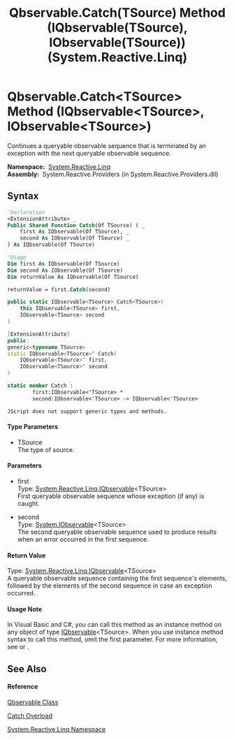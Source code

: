 ﻿---
title: Qbservable.Catch(TSource) Method (IQbservable(TSource), IObservable(TSource)) (System.Reactive.Linq)
TOCTitle: Catch(TSource) Method (IQbservable(TSource), IObservable(TSource))
ms:assetid: M:System.Reactive.Linq.Qbservable.Catch``1(System.Reactive.Linq.IQbservable{``0},System.IObservable{``0})
ms:mtpsurl: https://msdn.microsoft.com/en-us/library/Hh229616(v=VS.103)
ms:contentKeyID: 36069031
ms.date: 06/28/2011
mtps_version: v=VS.103
dev_langs:
- vb
- csharp
- c++
- fsharp
- jscript
---

# Qbservable.Catch\<TSource\> Method (IQbservable\<TSource\>, IObservable\<TSource\>)

Continues a queryable observable sequence that is terminated by an exception with the next queryable observable sequence.

**Namespace:**  [System.Reactive.Linq](hh211929\(v=vs.103\).md)  
**Assembly:**  System.Reactive.Providers (in System.Reactive.Providers.dll)

## Syntax

``` vb
'Declaration
<ExtensionAttribute> _
Public Shared Function Catch(Of TSource) ( _
    first As IQbservable(Of TSource), _
    second As IObservable(Of TSource) _
) As IQbservable(Of TSource)
```

``` vb
'Usage
Dim first As IQbservable(Of TSource)
Dim second As IObservable(Of TSource)
Dim returnValue As IQbservable(Of TSource)

returnValue = first.Catch(second)
```

``` csharp
public static IQbservable<TSource> Catch<TSource>(
    this IQbservable<TSource> first,
    IObservable<TSource> second
)
```

``` c++
[ExtensionAttribute]
public:
generic<typename TSource>
static IQbservable<TSource>^ Catch(
    IQbservable<TSource>^ first, 
    IObservable<TSource>^ second
)
```

``` fsharp
static member Catch : 
        first:IQbservable<'TSource> * 
        second:IObservable<'TSource> -> IQbservable<'TSource> 
```

``` jscript
JScript does not support generic types and methods.
```

#### Type Parameters

  - TSource  
    The type of source.

#### Parameters

  - first  
    Type: [System.Reactive.Linq.IQbservable](hh229328\(v=vs.103\).md)\<TSource\>  
    First queryable observable sequence whose exception (if any) is caught.  

<!-- end list -->

  - second  
    Type: [System.IObservable](https://msdn.microsoft.com/en-us/library/Dd990377)\<TSource\>  
    The second queryable observable sequence used to produce results when an error occurred in the first sequence.  

#### Return Value

Type: [System.Reactive.Linq.IQbservable](hh229328\(v=vs.103\).md)\<TSource\>  
A queryable observable sequence containing the first sequence's elements, followed by the elements of the second sequence in case an exception occurred.  

#### Usage Note

In Visual Basic and C\#, you can call this method as an instance method on any object of type [IQbservable](hh229328\(v=vs.103\).md)\<TSource\>. When you use instance method syntax to call this method, omit the first parameter. For more information, see [](https://msdn.microsoft.com/en-us/library/Bb384936) or [](https://msdn.microsoft.com/en-us/library/Bb383977).

## See Also

#### Reference

[Qbservable Class](hh211693\(v=vs.103\).md)

[Catch Overload](hh211716\(v=vs.103\).md)

[System.Reactive.Linq Namespace](hh211929\(v=vs.103\).md)

